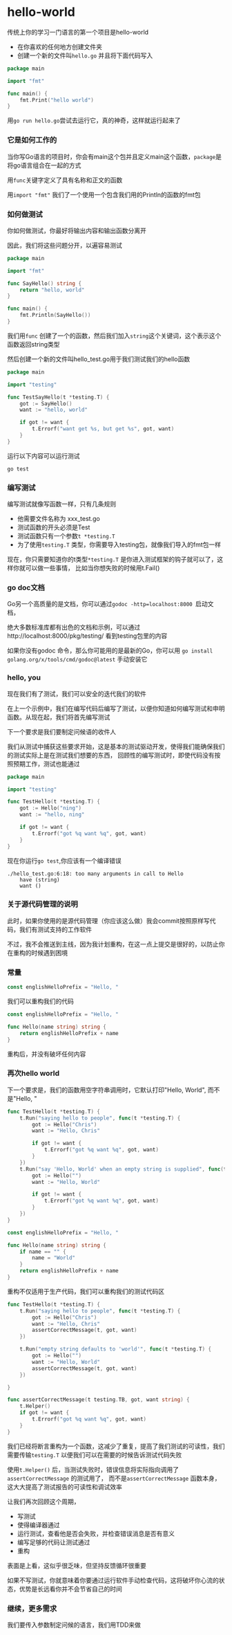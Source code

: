 # hello-world

传统上你的学习一门语言的第一个项目是hello-world
* 在你喜欢的任何地方创建文件夹
* 创建一个新的文件叫`hello.go` 并且将下面代码写入

```go
package main

import "fmt"

func main() {
	fmt.Print("hello world")
}
```
用`go run hello.go`尝试去运行它，真的神奇，这样就运行起来了

### 它是如何工作的
当你写Go语言的项目时，你会有main这个包并且定义main这个函数，`package`是将go语言组合在一起的方式

用`func`关键字定义了具有名称和正文的函数

用`import "fmt"` 我们了一个使用一个包含我们用的Println的函数的fmt包

### 如何做测试
你如何做测试，你最好将输出内容和输出函数分离开

因此，我们将这些问题分开，以遍容易测试

```go
package main

import "fmt"

func SayHello() string {
	return "hello, world"
}

func main() {
	fmt.Println(SayHello())
}

```
我们用`func` 创建了一个的函数，然后我们加入`string`这个关键词，这个表示这个函数返回string类型

然后创建一个新的文件叫hello_test.go用于我们测试我们的hello函数

```go
package main

import "testing"

func TestSayHello(t *testing.T) {
	got := SayHello()
	want := "hello, world"

	if got != want {
		t.Errorf("want get %s, but get %s", got, want)
	}
}

```

运行以下内容可以运行测试
```shell
go test
```

### 编写测试
编写测试就像写函数一样，只有几条规则
* 他需要文件名称为 xxx_test.go
* 测试函数的开头必须是Test
* 测试函数只有一个参数`t *testing.T`
* 为了使用`testing.T` 类型，你需要导入testing包，就像我们导入的fmt包一样

现在，你只需要知道你的t类型`*testing.T` 是你进入测试框架的钩子就可以了，这样你就可以做一些事情，
比如当你想失败的时候用t.Fail()


### go doc文档

Go另一个高质量的是文档，你可以通过`godoc -http=localhost:8000 `启动文档，

绝大多数标准库都有出色的文档和示例，可以通过  http://localhost:8000/pkg/testing/ 看到testing包里的内容

如果你没有godoc 命令，那么你可能用的是最新的Go，你可以用 `go install golang.org/x/tools/cmd/godoc@latest` 手动安装它

### hello, you
现在我们有了测试，我们可以安全的迭代我们的软件

在上一个示例中，我们在编写代码后编写了测试，以便你知道如何编写测试和申明函数。从现在起，我们将首先编写测试

下一个要求是我们要制定问候语的收件人

我们从测试中捕获这些要求开始，这是基本的测试驱动开发，使得我们能确保我们的测试实际上是在测试我们想要的东西，
回顾性的编写测试时，即使代码没有按照预期工作，测试也能通过

```go
package main

import "testing"

func TestHello(t *testing.T) {
	got := Hello("ning")
	want := "hello, ning"

	if got != want {
		t.Errorf("got %q want %q", got, want)
	}
}
```

现在你运行`go test`,你应该有一个编译错误
```
./hello_test.go:6:18: too many arguments in call to Hello
    have (string)
    want ()
```


### 关于源代码管理的说明
此时，如果你使用的是源代码管理（你应该这么做）我会commit按照原样写代码，我们有测试支持的工作软件

不过，我不会推送到主线，因为我计划重构，在这一点上提交是很好的，以防止你在重构的时候遇到困境

### 常量
```go
const englishHelloPrefix = "Hello, "
```

我们可以重构我们的代码
```go
const englishHelloPrefix = "Hello, "

func Hello(name string) string {
	return englishHelloPrefix + name
}
```

重构后，并没有破坏任何内容

### 再次hello world

下一个要求是，我们的函数用空字符串调用时，它默认打印"Hello, World", 而不是"Hello, "

```go
func TestHello(t *testing.T) {
	t.Run("saying hello to people", func(t *testing.T) {
		got := Hello("Chris")
		want := "Hello, Chris"

		if got != want {
			t.Errorf("got %q want %q", got, want)
		}
	})
	t.Run("say 'Hello, World' when an empty string is supplied", func(t *testing.T) {
		got := Hello("")
		want := "Hello, World"

		if got != want {
			t.Errorf("got %q want %q", got, want)
		}
	})
}
```

```go
const englishHelloPrefix = "Hello, "

func Hello(name string) string {
	if name == "" {
		name = "World"
	}
	return englishHelloPrefix + name
}
```

重构不仅适用于生产代码，我们可以重构我们的测试代码区
```go
func TestHello(t *testing.T) {
	t.Run("saying hello to people", func(t *testing.T) {
		got := Hello("Chris")
		want := "Hello, Chris"
		assertCorrectMessage(t, got, want)
	})

	t.Run("empty string defaults to 'world'", func(t *testing.T) {
		got := Hello("")
		want := "Hello, World"
		assertCorrectMessage(t, got, want)
	})

}

func assertCorrectMessage(t testing.TB, got, want string) {
	t.Helper()
	if got != want {
		t.Errorf("got %q want %q", got, want)
	}
}
```

我们已经将断言重构为一个函数，这减少了重复，提高了我们测试的可读性，我们需要传输`testing.T` 
以便我们可以在需要的时候告诉测试代码失败

使用`t.Helper()` 后，当测试失败时，错误信息将实际指向调用了`assertCorrectMessage` 的测试用了，
而不是`assertCorrectMessage` 函数本身，这大大提高了测试报告的可读性和调试效率


让我们再次回顾这个周期，
* 写测试
* 使得编译器通过
* 运行测试，查看他是否会失败，并检查错误消息是否有意义
* 编写足够的代码让测试通过
* 重构

表面是上看，这似乎很乏味，但坚持反馈循环很重要

如果不写测试，你就意味着你要通过运行软件手动检查代码，这将破坏你心流的状态，优势是长远看你并不会节省自己的时间

### 继续，更多需求
我们要传入参数制定问候的语言，我们用TDD来做
